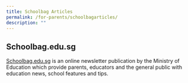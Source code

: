 ```yaml
---
title: Schoolbag Articles
permalink: /for-parents/schoolbagarticles/
description: ""
---
```

## Schoolbag.edu.sg

[Schoolbag.edu.sg](https://www.schoolbag.edu.sg/) is an online newsletter publication by the Ministry of Education which provide parents, educators and the general public with education news, school features and tips.